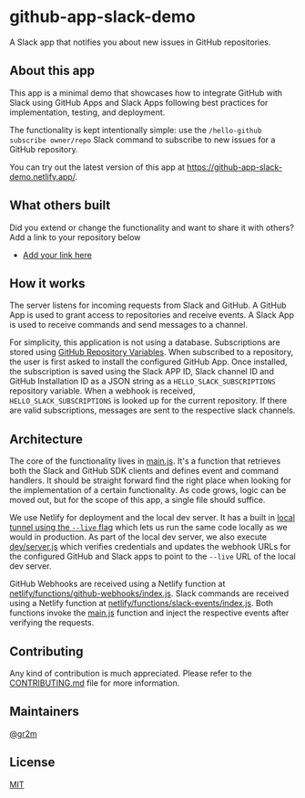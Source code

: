 # github-app-slack-demo

A Slack app that notifies you about new issues in GitHub repositories.

## About this app

This app is a minimal demo that showcases how to integrate GitHub with Slack using GitHub Apps and Slack Apps following best practices for implementation, testing, and deployment.

The functionality is kept intentionally simple: use the `/hello-github subscribe owner/repo` Slack command to subscribe to new issues for a GitHub repository.

You can try out the latest version of this app at https://github-app-slack-demo.netlify.app/.

## What others built

Did you extend or change the functionality and want to share it with others? Add a link to your repository below

- [Add your link here](#tbd)

## How it works

The server listens for incoming requests from Slack and GitHub. A GitHub App is used to grant access to repositories and receive events. A Slack App is used to receive commands and send messages to a channel.

For simplicity, this application is not using a database. Subscriptions are stored using [GitHub Repository Variables](https://docs.github.com/en/actions/learn-github-actions/variables). When subscribed to a repository, the user is first asked to install the configured GitHub App. Once installed, the subscription is saved using the Slack APP ID, Slack channel ID and GitHub Installation ID as a JSON string as a `HELLO_SLACK_SUBSCRIPTIONS` repository variable. When a webhook is received, `HELLO_SLACK_SUBSCRIPTIONS` is looked up for the current repository. If there are valid subscriptions, messages are sent to the respective slack channels.

## Architecture

The core of the functionality lives in [main.js](main.js). It's a function that retrieves both the Slack and GitHub SDK clients and defines event and command handlers. It should be straight forward find the right place when looking for the implementation of a certain functionality. As code grows, logic can be moved out, but for the scope of this app, a single file should suffice.

We use Netlify for deployment and the local dev server. It has a built in [local tunnel using the `--live` flag](https://docs.netlify.com/cli/local-development/#share-a-live-development-server) which lets us run the same code locally as we would in production. As part of the local dev server, we also execute [dev/server.js](dev/server.js) which verifies credentials and updates the webhook URLs for the configured GitHub and Slack apps to point to the `--live` URL of the local dev server.

GitHub Webhooks are received using a Netlify function at [netlify/functions/github-webhooks/index.js](netlify/functions/github-webhooks/index.js). Slack commands are received using a Netlify function at [netlify/functions/slack-events/index.js](netlify/functions/slack-events/index.js). Both functions invoke the [main.js](main.js) function and inject the respective events after verifying the requests.

## Contributing

Any kind of contribution is much appreciated. Please refer to the [CONTRIBUTING.md](CONTRIBUTING.md) file for more information.

## Maintainers

[@gr2m](https://github.com/gr2m)

## License

[MIT](LICENSE)

